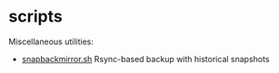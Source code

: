 # scripts
Miscellaneous utilities:

* [snapbackmirror.sh](README_snapbackmirror.md) Rsync-based backup with historical snapshots



